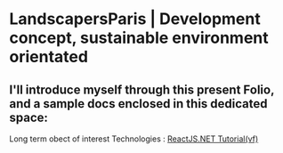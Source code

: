 # LandscapersParis | Development concept, sustainable environment orientated

## I'll introduce myself through this present Folio, and a sample docs enclosed in this dedicated space:
Long term obect of interest Technologies : [ReactJS.NET Tutorial(vf)](https://www.onenote.com/webapp/pages?token=LwM7Y_eXuWSDTqGsvzzXy2fnVmUjO3W5c4QqWFm7Tzox_0EcNv9pI8-S4NnpLW184-2w9q6yq2FLxBIJKi9cSfO7R8Zq7ZFq0&id=636230117140038130)